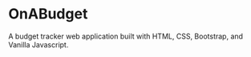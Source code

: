 # OnABudget

A budget tracker web application built with HTML, CSS, Bootstrap, and Vanilla Javascript.
